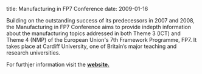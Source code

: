 title: Manufacturing in FP7 Conference
date: 2009-01-16 

Building on the outstanding success of its predecessors in 2007 and 2008, the Manufacturing in FP7 Conference aims to provide indepth information about the manufacturing topics addressed in both Theme 3 (ICT) and Theme 4 (NMP) of the European Union's 7th Framework Programme, FP7.  It takes place at Cardiff University, one of Britain’s major teaching and research universities.  

For furthjer information visit the <a href="http://fp7manufacturing.iproms.org/node/1">**website.**</a>